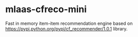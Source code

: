 # mlaas-cfreco-mini

Fast in memory item-item recommendation engine based on https://pypi.python.org/pypi/cf_recommender/1.0.1 library.
